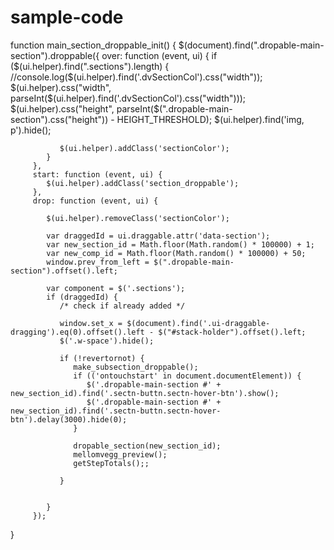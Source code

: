 # sample-code
function main_section_droppable_init() {
   $(document).find(".dropable-main-section").droppable({
         over: function (event, ui) {
            if ($(ui.helper).find(".sections").length) {
               //console.log($(ui.helper).find('.dvSectionCol').css("width"));
               $(ui.helper).css("width", parseInt($(ui.helper).find('.dvSectionCol').css("width")));
               $(ui.helper).css("height", parseInt($(".dropable-main-section").css("height")) - HEIGHT_THRESHOLD);
               $(ui.helper).find('img, p').hide();

               $(ui.helper).addClass('sectionColor');
            }
         },
         start: function (event, ui) {
            $(ui.helper).addClass('section_droppable');
         },
         drop: function (event, ui) {

            $(ui.helper).removeClass('sectionColor');

            var draggedId = ui.draggable.attr('data-section');
            var new_section_id = Math.floor(Math.random() * 100000) + 1;
            var new_comp_id = Math.floor(Math.random() * 100000) + 50;
            window.prev_from_left = $(".dropable-main-section").offset().left;

            var component = $('.sections');
            if (draggedId) {
               /* check if already added */

               window.set_x = $(document).find('.ui-draggable-dragging').eq(0).offset().left - $("#stack-holder").offset().left;
               $('.w-space').hide();

               if (!revertornot) {
                  make_subsection_droppable();
                  if (('ontouchstart' in document.documentElement)) {
                     $('.dropable-main-section #' + new_section_id).find('.sectn-buttn.sectn-hover-btn').show();
                     $('.dropable-main-section #' + new_section_id).find('.sectn-buttn.sectn-hover-btn').delay(3000).hide(0);
                  }

                  dropable_section(new_section_id);
                  mellomvegg_preview();
                  getStepTotals();;

               }


            }
         });
   }
